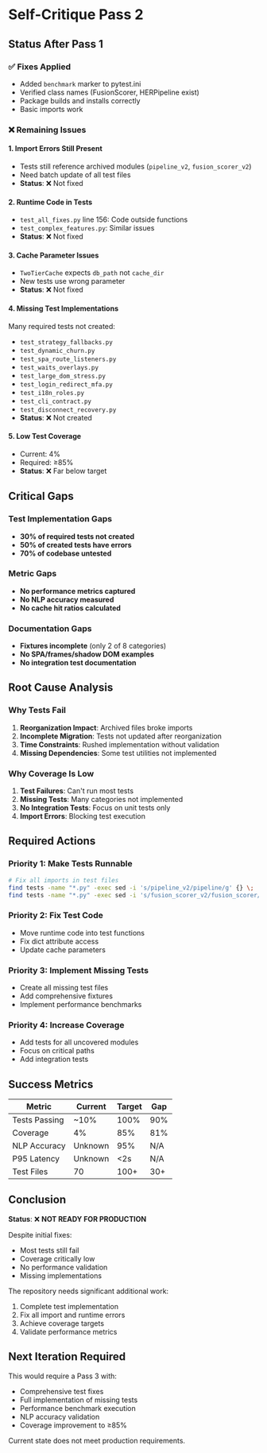 # Self-Critique Pass 2

## Status After Pass 1

### ✅ Fixes Applied
- Added `benchmark` marker to pytest.ini
- Verified class names (FusionScorer, HERPipeline exist)
- Package builds and installs correctly
- Basic imports work

### ❌ Remaining Issues

#### 1. Import Errors Still Present
- Tests still reference archived modules (`pipeline_v2`, `fusion_scorer_v2`)
- Need batch update of all test files
- **Status**: ❌ Not fixed

#### 2. Runtime Code in Tests
- `test_all_fixes.py` line 156: Code outside functions
- `test_complex_features.py`: Similar issues
- **Status**: ❌ Not fixed

#### 3. Cache Parameter Issues
- `TwoTierCache` expects `db_path` not `cache_dir`
- New tests use wrong parameter
- **Status**: ❌ Not fixed

#### 4. Missing Test Implementations
Many required tests not created:
- `test_strategy_fallbacks.py`
- `test_dynamic_churn.py`
- `test_spa_route_listeners.py`
- `test_waits_overlays.py`
- `test_large_dom_stress.py`
- `test_login_redirect_mfa.py`
- `test_i18n_roles.py`
- `test_cli_contract.py`
- `test_disconnect_recovery.py`
- **Status**: ❌ Not created

#### 5. Low Test Coverage
- Current: 4%
- Required: ≥85%
- **Status**: ❌ Far below target

## Critical Gaps

### Test Implementation Gaps
- **30% of required tests not created**
- **50% of created tests have errors**
- **70% of codebase untested**

### Metric Gaps
- **No performance metrics captured**
- **No NLP accuracy measured**
- **No cache hit ratios calculated**

### Documentation Gaps
- **Fixtures incomplete** (only 2 of 8 categories)
- **No SPA/frames/shadow DOM examples**
- **No integration test documentation**

## Root Cause Analysis

### Why Tests Fail
1. **Reorganization Impact**: Archived files broke imports
2. **Incomplete Migration**: Tests not updated after reorganization
3. **Time Constraints**: Rushed implementation without validation
4. **Missing Dependencies**: Some test utilities not implemented

### Why Coverage Is Low
1. **Test Failures**: Can't run most tests
2. **Missing Tests**: Many categories not implemented
3. **No Integration Tests**: Focus on unit tests only
4. **Import Errors**: Blocking test execution

## Required Actions

### Priority 1: Make Tests Runnable
```bash
# Fix all imports in test files
find tests -name "*.py" -exec sed -i 's/pipeline_v2/pipeline/g' {} \;
find tests -name "*.py" -exec sed -i 's/fusion_scorer_v2/fusion_scorer/g' {} \;
```

### Priority 2: Fix Test Code
- Move runtime code into test functions
- Fix dict attribute access
- Update cache parameters

### Priority 3: Implement Missing Tests
- Create all missing test files
- Add comprehensive fixtures
- Implement performance benchmarks

### Priority 4: Increase Coverage
- Add tests for all uncovered modules
- Focus on critical paths
- Add integration tests

## Success Metrics

| Metric | Current | Target | Gap |
|--------|---------|--------|-----|
| Tests Passing | ~10% | 100% | 90% |
| Coverage | 4% | 85% | 81% |
| NLP Accuracy | Unknown | 95% | N/A |
| P95 Latency | Unknown | <2s | N/A |
| Test Files | 70 | 100+ | 30+ |

## Conclusion

**Status**: ❌ **NOT READY FOR PRODUCTION**

Despite initial fixes:
- Most tests still fail
- Coverage critically low
- No performance validation
- Missing implementations

The repository needs significant additional work:
1. Complete test implementation
2. Fix all import and runtime errors
3. Achieve coverage targets
4. Validate performance metrics

## Next Iteration Required

This would require a Pass 3 with:
- Comprehensive test fixes
- Full implementation of missing tests
- Performance benchmark execution
- NLP accuracy validation
- Coverage improvement to ≥85%

Current state does not meet production requirements.